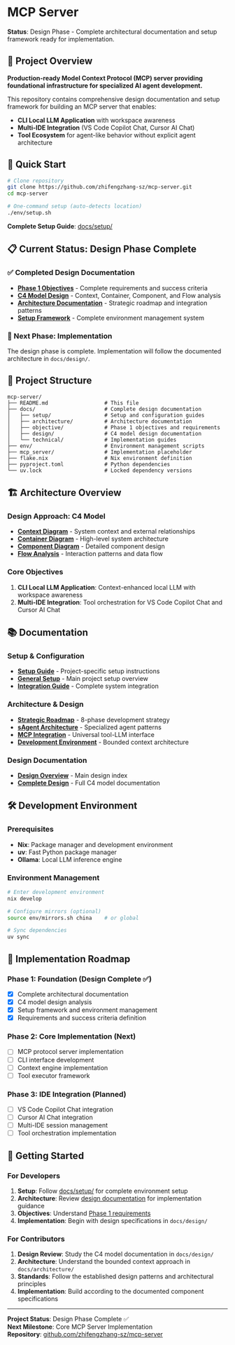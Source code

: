 # MCP Server

**Status**: Design Phase - Complete architectural documentation and setup framework ready for implementation.

## 🎯 Project Overview

**Production-ready Model Context Protocol (MCP) server providing foundational infrastructure for specialized AI agent development.**

This repository contains comprehensive design documentation and setup framework for building an MCP server that enables:
- **CLI Local LLM Application** with workspace awareness
- **Multi-IDE Integration** (VS Code Copilot Chat, Cursor AI Chat)
- **Tool Ecosystem** for agent-like behavior without explicit agent architecture

## 🚀 Quick Start

```bash
# Clone repository
git clone https://github.com/zhifengzhang-sz/mcp-server.git
cd mcp-server

# One-command setup (auto-detects location)
./env/setup.sh
```

**Complete Setup Guide**: [docs/setup/](docs/setup/)

## 📋 Current Status: Design Phase Complete

### ✅ Completed Design Documentation
- **[Phase 1 Objectives](docs/objective/phase.1.md)** - Complete requirements and success criteria
- **[C4 Model Design](docs/design/)** - Context, Container, Component, and Flow analysis
- **[Architecture Documentation](docs/architecture/)** - Strategic roadmap and integration patterns
- **[Setup Framework](docs/setup/)** - Complete environment management system

### 🔄 Next Phase: Implementation
The design phase is complete. Implementation will follow the documented architecture in `docs/design/`.

## 📁 Project Structure

```
mcp-server/
├── README.md                  # This file
├── docs/                      # Complete design documentation
│   ├── setup/                 # Setup and configuration guides
│   ├── architecture/          # Architecture documentation
│   ├── objective/             # Phase 1 objectives and requirements
│   ├── design/                # C4 model design documentation
│   └── technical/             # Implementation guides
├── env/                       # Environment management scripts
├── mcp_server/                # Implementation placeholder
├── flake.nix                  # Nix environment definition
├── pyproject.toml             # Python dependencies
└── uv.lock                    # Locked dependency versions
```

## 🏗️ Architecture Overview

### Design Approach: C4 Model
- **[Context Diagram](docs/design/context.phase.1.md)** - System context and external relationships
- **[Container Diagram](docs/design/container.phase.1.md)** - High-level system architecture
- **[Component Diagram](docs/design/component.phase.1.md)** - Detailed component design
- **[Flow Analysis](docs/design/flow.phase.1.md)** - Interaction patterns and data flow

### Core Objectives
1. **CLI Local LLM Application**: Context-enhanced local LLM with workspace awareness
2. **Multi-IDE Integration**: Tool orchestration for VS Code Copilot Chat and Cursor AI Chat

## 📚 Documentation

### Setup & Configuration
- **[Setup Guide](docs/setup/setup.md)** - Project-specific setup instructions
- **[General Setup](docs/setup/README.md)** - Main project setup overview
- **[Integration Guide](docs/setup/uv-ollama-nix-integration.md)** - Complete system integration

### Architecture & Design
- **[Strategic Roadmap](docs/architecture/strategic-roadmap.md)** - 8-phase development strategy
- **[sAgent Architecture](docs/architecture/sagent-architecture.md)** - Specialized agent patterns
- **[MCP Integration](docs/architecture/mcp-integration-strategy.md)** - Universal tool-LLM interface
- **[Development Environment](docs/architecture/development-environment.md)** - Bounded context architecture

### Design Documentation
- **[Design Overview](docs/design/phase.1.md)** - Main design index
- **[Complete Design](docs/design/)** - Full C4 model documentation

## 🛠️ Development Environment

### Prerequisites
- **Nix**: Package manager and development environment
- **uv**: Fast Python package manager
- **Ollama**: Local LLM inference engine

### Environment Management
```bash
# Enter development environment
nix develop

# Configure mirrors (optional)
source env/mirrors.sh china    # or global

# Sync dependencies
uv sync
```

## 🎯 Implementation Roadmap

### Phase 1: Foundation (Design Complete ✅)
- [x] Complete architectural documentation
- [x] C4 model design analysis
- [x] Setup framework and environment management
- [x] Requirements and success criteria definition

### Phase 2: Core Implementation (Next)
- [ ] MCP protocol server implementation
- [ ] CLI interface development
- [ ] Context engine implementation
- [ ] Tool executor framework

### Phase 3: IDE Integration (Planned)
- [ ] VS Code Copilot Chat integration
- [ ] Cursor AI Chat integration
- [ ] Multi-IDE session management
- [ ] Tool orchestration implementation

## 🚀 Getting Started

### For Developers
1. **Setup**: Follow [docs/setup/](docs/setup/) for complete environment setup
2. **Architecture**: Review [design documentation](docs/design/) for implementation guidance
3. **Objectives**: Understand [Phase 1 requirements](docs/objective/phase.1.md)
4. **Implementation**: Begin with design specifications in `docs/design/`

### For Contributors
1. **Design Review**: Study the C4 model documentation in `docs/design/`
2. **Architecture**: Understand the bounded context approach in `docs/architecture/`
3. **Standards**: Follow the established design patterns and architectural principles
4. **Implementation**: Build according to the documented component specifications

---

**Project Status**: Design Phase Complete ✅  
**Next Milestone**: Core MCP Server Implementation  
**Repository**: [github.com/zhifengzhang-sz/mcp-server](https://github.com/zhifengzhang-sz/mcp-server)
